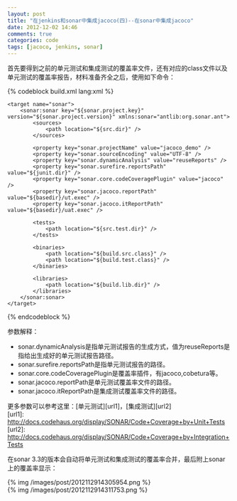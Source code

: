 ```yaml
---
layout: post
title: "在jenkins和sonar中集成jacoco(四)--在sonar中集成jacoco"
date: 2012-12-02 14:46
comments: true
categories: code
tags: [jacoco, jenkins, sonar]
---
```

  
首先要得到之前的单元测试和集成测试的覆盖率文件，还有对应的class文件以及单元测试的覆盖率报告，材料准备齐全之后，使用如下命令：  

<!--more-->
{% codeblock build.xml lang:xml %}
<taskdef uri="antlib:org.sonar.ant" resource="org/sonar/ant/antlib.xml">
        <classpath path="${env.SONAR-ANT-TASK.JAR}"/>
    </taskdef>

    <target name="sonar">
        <sonar:sonar key="${sonar.project.key}" version="${sonar.project.version}" xmlns:sonar="antlib:org.sonar.ant">
            <sources>
                <path location="${src.dir}" />
            </sources>

            <property key="sonar.projectName" value="jacoco_demo" />
            <property key="sonar.sourceEncoding" value="UTF-8" />
            <property key="sonar.dynamicAnalysis" value="reuseReports" />
            <property key="sonar.surefire.reportsPath" value="${junit.dir}" />
            <property key="sonar.core.codeCoveragePlugin" value="jacoco" />
            <property key="sonar.jacoco.reportPath" value="${basedir}/ut.exec" />
            <property key="sonar.jacoco.itReportPath" value="${basedir}/uat.exec" />

            <tests>
                <path location="${src.test.dir}" />
            </tests>

            <binaries>
                <path location="${build.src.class}" />
                <path location="${build.test.class}" />
            </binaries>

            <libraries>
                <path location="${build.lib.dir}" />
            </libraries>
        </sonar:sonar>
    </target>
{% endcodeblock %}    
  
参数解释：  
  
* sonar.dynamicAnalysis是指单元测试报告的生成方式，值为reuseReports是指给出生成好的单元测试报告路径。
* sonar.surefire.reportsPath是指单元测试报告的路径。
* sonar.core.codeCoveragePlugin是覆盖率插件，有jacoco,cobetura等。
* sonar.jacoco.reportPath是单元测试覆盖率文件的路径。
* sonar.jacoco.itReportPath是集成测试覆盖率文件的路径。
  
更多参数可以参考这里：[单元测试][url1]，[集成测试][url2]  
[url1]: http://docs.codehaus.org/display/SONAR/Code+Coverage+by+Unit+Tests
[url2]: http://docs.codehaus.org/display/SONAR/Code+Coverage+by+Integration+Tests  
  
在sonar 3.3的版本会自动将单元测试和集成测试的覆盖率合并，最后附上sonar上的覆盖率显示：  

{% img /images/post/2012112914305954.png %}  
{% img /images/post/2012112914311753.png %}  
  
